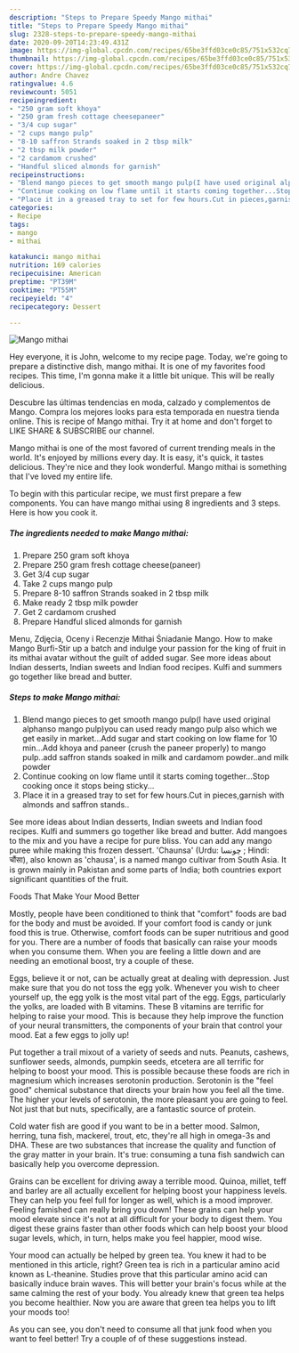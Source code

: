 ```yaml
---
description: "Steps to Prepare Speedy Mango mithai"
title: "Steps to Prepare Speedy Mango mithai"
slug: 2328-steps-to-prepare-speedy-mango-mithai
date: 2020-09-20T14:23:49.431Z
image: https://img-global.cpcdn.com/recipes/65be3ffd03ce0c85/751x532cq70/mango-mithai-recipe-main-photo.jpg
thumbnail: https://img-global.cpcdn.com/recipes/65be3ffd03ce0c85/751x532cq70/mango-mithai-recipe-main-photo.jpg
cover: https://img-global.cpcdn.com/recipes/65be3ffd03ce0c85/751x532cq70/mango-mithai-recipe-main-photo.jpg
author: Andre Chavez
ratingvalue: 4.6
reviewcount: 5051
recipeingredient:
- "250 gram soft khoya"
- "250 gram fresh cottage cheesepaneer"
- "3/4 cup sugar"
- "2 cups mango pulp"
- "8-10 saffron Strands soaked in 2 tbsp milk"
- "2 tbsp milk powder"
- "2 cardamom crushed"
- "Handful sliced almonds for garnish"
recipeinstructions:
- "Blend mango pieces to get smooth mango pulp(I have used original alphanso mango pulp)you can used ready mango pulp also which we get easily in market...Add sugar and start cooking on low flame for 10 min...Add khoya and paneer (crush the paneer properly) to mango pulp..add saffron stands soaked in milk and cardamom powder..and milk powder"
- "Continue cooking on low flame until it starts coming together...Stop cooking once it stops being sticky..."
- "Place it in a greased tray to set for few hours.Cut in pieces,garnish with almonds and saffron stands.."
categories:
- Recipe
tags:
- mango
- mithai

katakunci: mango mithai 
nutrition: 169 calories
recipecuisine: American
preptime: "PT39M"
cooktime: "PT55M"
recipeyield: "4"
recipecategory: Dessert

---
```



![Mango mithai](https://img-global.cpcdn.com/recipes/65be3ffd03ce0c85/751x532cq70/mango-mithai-recipe-main-photo.jpg)

Hey everyone, it is John, welcome to my recipe page. Today, we're going to prepare a distinctive dish, mango mithai. It is one of my favorites food recipes. This time, I'm gonna make it a little bit unique. This will be really delicious.

Descubre las últimas tendencias en moda, calzado y complementos de Mango. Compra los mejores looks para esta temporada en nuestra tienda online. This is recipe of Mango mithai. Try it at home and don&#39;t forget to LIKE SHARE &amp; SUBSCRIBE our channel.

Mango mithai is one of the most favored of current trending meals in the world. It's enjoyed by millions every day. It is easy, it's quick, it tastes delicious. They're nice and they look wonderful. Mango mithai is something that I've loved my entire life.


To begin with this particular recipe, we must first prepare a few components. You can have mango mithai using 8 ingredients and 3 steps. Here is how you cook it.

<!--inarticleads1-->

##### The ingredients needed to make Mango mithai:

1. Prepare 250 gram soft khoya
1. Prepare 250 gram fresh cottage cheese(paneer)
1. Get 3/4 cup sugar
1. Take 2 cups mango pulp
1. Prepare 8-10 saffron Strands soaked in 2 tbsp milk
1. Make ready 2 tbsp milk powder
1. Get 2 cardamom crushed
1. Prepare Handful sliced almonds for garnish


Menu, Zdjęcia, Oceny i Recenzje Mithai Śniadanie Mango. How to make Mango Burfi-Stir up a batch and indulge your passion for the king of fruit in its mithai avatar without the guilt of added sugar. See more ideas about Indian desserts, Indian sweets and Indian food recipes. Kulfi and summers go together like bread and butter. 

<!--inarticleads2-->

##### Steps to make Mango mithai:

1. Blend mango pieces to get smooth mango pulp(I have used original alphanso mango pulp)you can used ready mango pulp also which we get easily in market...Add sugar and start cooking on low flame for 10 min...Add khoya and paneer (crush the paneer properly) to mango pulp..add saffron stands soaked in milk and cardamom powder..and milk powder
1. Continue cooking on low flame until it starts coming together...Stop cooking once it stops being sticky...
1. Place it in a greased tray to set for few hours.Cut in pieces,garnish with almonds and saffron stands..


See more ideas about Indian desserts, Indian sweets and Indian food recipes. Kulfi and summers go together like bread and butter. Add mangoes to the mix and you have a recipe for pure bliss. You can add any mango puree while making this frozen dessert. &#39;Chaunsa&#39; (Urdu: چونسا ; Hindi: चौंसा), also known as &#39;chausa&#39;, is a named mango cultivar from South Asia. It is grown mainly in Pakistan and some parts of India; both countries export significant quantities of the fruit. 

Foods That Make Your Mood Better


Mostly, people have been conditioned to think that "comfort" foods are bad for the body and must be avoided. If your comfort food is candy or junk food this is true. Otherwise, comfort foods can be super nutritious and good for you. There are a number of foods that basically can raise your moods when you consume them. When you are feeling a little down and are needing an emotional boost, try a couple of these.

Eggs, believe it or not, can be actually great at dealing with depression. Just make sure that you do not toss the egg yolk. Whenever you wish to cheer yourself up, the egg yolk is the most vital part of the egg. Eggs, particularly the yolks, are loaded with B vitamins. These B vitamins are terrific for helping to raise your mood. This is because they help improve the function of your neural transmitters, the components of your brain that control your mood. Eat a few eggs to jolly up!

Put together a trail mixout of a variety of seeds and nuts. Peanuts, cashews, sunflower seeds, almonds, pumpkin seeds, etcetera are all terrific for helping to boost your mood. This is possible because these foods are rich in magnesium which increases serotonin production. Serotonin is the "feel good" chemical substance that directs your brain how you feel all the time. The higher your levels of serotonin, the more pleasant you are going to feel. Not just that but nuts, specifically, are a fantastic source of protein.

Cold water fish are good if you want to be in a better mood. Salmon, herring, tuna fish, mackerel, trout, etc, they're all high in omega-3s and DHA. These are two substances that increase the quality and function of the gray matter in your brain. It's true: consuming a tuna fish sandwich can basically help you overcome depression. 

Grains can be excellent for driving away a terrible mood. Quinoa, millet, teff and barley are all actually excellent for helping boost your happiness levels. They can help you feel full for longer as well, which is a mood improver. Feeling famished can really bring you down! These grains can help your mood elevate since it's not at all difficult for your body to digest them. You digest these grains faster than other foods which can help boost your blood sugar levels, which, in turn, helps make you feel happier, mood wise.

Your mood can actually be helped by green tea. You knew it had to be mentioned in this article, right? Green tea is rich in a particular amino acid known as L-theanine. Studies prove that this particular amino acid can basically induce brain waves. This will better your brain's focus while at the same calming the rest of your body. You already knew that green tea helps you become healthier. Now you are aware that green tea helps you to lift your moods too!

As you can see, you don't need to consume all that junk food when you want to feel better! Try  a  couple of  of  these  suggestions  instead.

